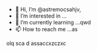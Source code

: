 - 👋 Hi, I’m @astremocsahjv,
- 👀 I’m interested in ...
- 🌱 I’m currently learning ...qwd
- 📫 How to reach me ...as

<!---jdfhfgh
astremocsa/astremocsa is a ✨ special ✨ repository because its `README.md` (this file) appears on your GitHub profile.
You can click the Previzxcew link to take a look at your changes.
--->
olq
sca
d
assaccxzczxc
